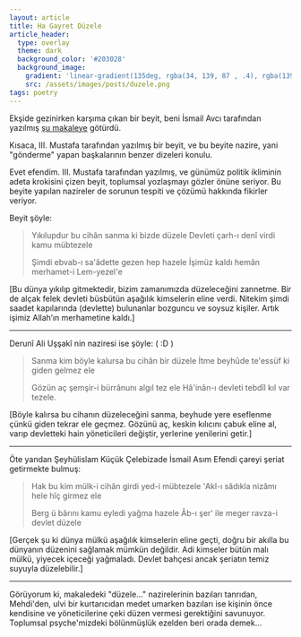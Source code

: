 ```yaml
---
layout: article
title: Ha Gayret Düzele
article_header:
  type: overlay
  theme: dark
  background_color: '#203028'
  background_image:
    gradient: 'linear-gradient(135deg, rgba(34, 139, 87 , .4), rgba(139, 34, 139, .4))'
    src: /assets/images/posts/duzele.png
tags: poetry
---
```


Ekşide gezinirken karşıma çıkan bir beyit, beni İsmail Avcı tarafından yazılmış [şu makaleye](https://t.co/66uGGlxp6P) götürdü.

Kısaca, III. Mustafa tarafından yazılmış bir beyit, ve bu beyite nazire, yani "gönderme" yapan başkalarının benzer dizeleri konulu.

<!--more-->

Evet efendim. III. Mustafa tarafından yazılmış, ve günümüz politik ikliminin adeta krokisini çizen beyit, toplumsal yozlaşmayı gözler önüne seriyor. Bu beyite yapılan nazireler de sorunun tespiti ve çözümü hakkında fikirler veriyor. 

Beyit şöyle:


> Yıkılupdur bu cihân sanma ki bizde düzele
> Devleti çarh-ı denî virdi kamu mübtezele
> 
> Şimdi ebvab-ı sa'âdette gezen hep hazele
> İşimüz kaldı hemân merhamet-i Lem-yezel'e

[Bu dünya yıkılıp gitmektedir, bizim zamanımızda düzeleceğini zannetme. Bir de alçak felek devleti büsbütün aşağılık kimselerin eline verdi. Nitekim şimdi saadet kapılarında (devlette) bulunanlar bozguncu ve soysuz kişiler. Artık işimiz Allah’ın merhametine kaldı.]

---

Derunî Ali Uşşakî nin naziresi ise şöyle: ( :D )

> Sanma kim böyle kalursa bu cihân bir düzele
> İtme beyhûde te'essüf ki giden gelmez ele
> 
> Gözün aç şemşir-i bürrânunı algıl tez ele
> Hâ'inân-ı devleti tebdîl kıl var tezele.

[Böyle kalırsa bu cihanın düzeleceğini sanma, beyhude yere eseflenme çünkü giden tekrar ele geçmez. Gözünü aç, keskin kılıcını çabuk eline al, varıp devletteki hain yöneticileri değiştir, yerlerine yenilerini getir.]

---

Öte yandan Şeyhülislam Küçük Çelebizade İsmail Asım Efendi çareyi şeriat getirmekte bulmuş:

> Hak bu kim mülk-i cihân girdi yed-i mübtezele 
> ʽAkl-ı sâdıkla nizâmı hele hîç girmez ele 
> 
> Berg ü bârını kamu eyledi yağma hazele 
> Âb-ı şerʽ ile meger ravza-i devlet düzele

[Gerçek şu ki dünya mülkü aşağılık kimselerin eline geçti, doğru bir akılla bu dünyanın düzenini sağlamak mümkün değildir. Adi kimseler bütün malı mülkü, yiyecek içeceği yağmaladı. Devlet bahçesi ancak şeriatın temiz suyuyla düzelebilir.]

---

Görüyorum ki, makaledeki "düzele..." nazirelerinin bazıları tanrıdan, Mehdi'den, ulvi bir kurtarıcıdan medet umarken bazıları ise kişinin önce kendisine ve yöneticilerine çeki düzen vermesi gerektiğini savunuyor. Toplumsal psyche'mizdeki bölünmüşlük ezelden beri orada demek...
